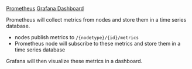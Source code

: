 [Prometheus](https://prometheus.io/)
[Grafana Dashboard](https://grafana.com/grafana/dashboards/)

Prometheus will collect metrics from nodes and store them in a time series database.
* nodes publish metrics to `/{nodetype}/{id}/metrics`
* Prometheus node will subscribe to these metrics and store them in a time series database

Grafana will then visualize these metrics in a dashboard.